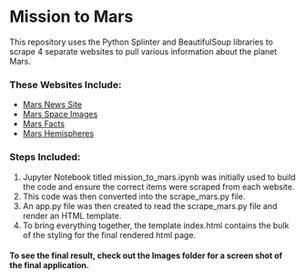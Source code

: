 # Mission to Mars  

This repository uses the Python Splinter and BeautifulSoup libraries to scrape 4 separate websites to pull various information about the planet Mars.  

### These Websites Include:  
* [Mars News Site](https://redplanetscience.com/)  
* [Mars Space Images](https://spaceimages-mars.com/)  
* [Mars Facts](https://galaxyfacts-mars.com/)  
* [Mars Hemispheres](https://marshemispheres.com/)  

### Steps Included:
1. Jupyter Notebook titled mission_to_mars.ipynb was initially used to build the code and ensure the correct items were scraped from each website.  
2. This code was then converted into the scrape_mars.py file.  
3. An app.py file was then created to read the scrape_mars.py file and render an HTML template.  
4. To bring everything together, the template index.html contains the bulk of the styling for the final rendered html page.  

#### To see the final result, check out the Images folder for a screen shot of the final application.   
